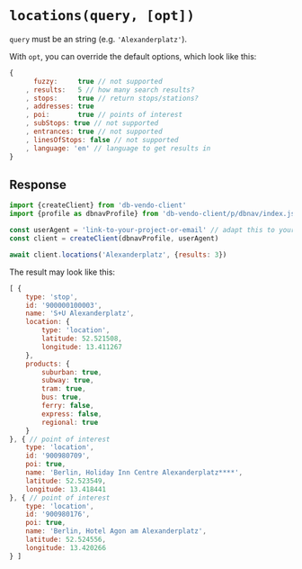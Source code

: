 # `locations(query, [opt])`

`query` must be an string (e.g. `'Alexanderplatz'`).

With `opt`, you can override the default options, which look like this:

```js
{
	  fuzzy:     true // not supported
	, results:   5 // how many search results?
	, stops:     true // return stops/stations?
	, addresses: true
	, poi:       true // points of interest
	, subStops: true // not supported
	, entrances: true // not supported
	, linesOfStops: false // not supported
	, language: 'en' // language to get results in
}
```

## Response


```js
import {createClient} from 'db-vendo-client'
import {profile as dbnavProfile} from 'db-vendo-client/p/dbnav/index.js'

const userAgent = 'link-to-your-project-or-email' // adapt this to your project!
const client = createClient(dbnavProfile, userAgent)

await client.locations('Alexanderplatz', {results: 3})
```

The result may look like this:

```js
[ {
	type: 'stop',
	id: '900000100003',
	name: 'S+U Alexanderplatz',
	location: {
		type: 'location',
		latitude: 52.521508,
		longitude: 13.411267
	},
	products: {
		suburban: true,
		subway: true,
		tram: true,
		bus: true,
		ferry: false,
		express: false,
		regional: true
	}
}, { // point of interest
	type: 'location',
	id: '900980709',
	poi: true,
	name: 'Berlin, Holiday Inn Centre Alexanderplatz****',
	latitude: 52.523549,
	longitude: 13.418441
}, { // point of interest
	type: 'location',
	id: '900980176',
	poi: true,
	name: 'Berlin, Hotel Agon am Alexanderplatz',
	latitude: 52.524556,
	longitude: 13.420266
} ]
```
